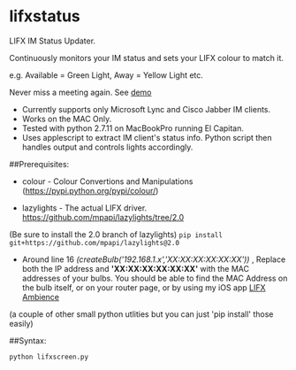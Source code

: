 # lifxstatus
LIFX IM Status Updater.

Continuously monitors your IM status and sets your LIFX colour to match it. 

e.g. Available = Green Light, Away = Yellow Light etc.

Never miss a meeting again. See [demo](https://youtu.be/FoNCXtaVobA)


- Currently supports only Microsoft Lync and Cisco Jabber IM clients.
- Works on the MAC Only. 
- Tested with python 2.7.11 on MacBookPro running El Capitan.
- Uses applescript to extract IM client's status info. Python script then handles output and controls lights accordingly.


##Prerequisites:

* colour - Colour Convertions and Manipulations  (https://pypi.python.org/pypi/colour/)

* lazylights - The actual LIFX driver.  https://github.com/mpapi/lazylights/tree/2.0

(Be sure to install the 2.0 branch of lazylights)
```pip install git+https://github.com/mpapi/lazylights@2.0```

* Around line 16 *(createBulb('192.168.1.x','XX:XX:XX:XX:XX:XX'))* , Replace both the IP address and **'XX:XX:XX:XX:XX:XX'** with the MAC addresses of your bulbs. You should be able to find the MAC Address on the bulb itself, or on your router page, or by using my iOS app [LIFX Ambience](http://lifx.technicallycorrectman.com/)

(a couple of other small python utlities but you can just 'pip install' those easily)

##Syntax:

```
python lifxscreen.py
```
